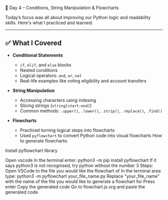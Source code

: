 📅 Day 4 – Conditions, String Manipulation & Flowcharts

Today’s focus was all about improving our Python logic and readability skills. Here's what I practiced and learned:

---

## ✅ What I Covered

- **Conditional Statements**

  - `if`, `elif`, and `else` blocks
  - Nested conditions
  - Logical operators: `and`, `or`, `not`
  - Real-life examples like voting eligibility and account transfers

- **String Manipulation**

  - Accessing characters using indexing
  - Slicing strings (`string[start:end]`)
  - Common methods: `.upper()`, `.lower()`, `.strip()`, `.replace()`, `.find()`

- **Flowcharts**
  - Practiced turning logical steps into flowcharts
  - Used `pyflowchart` to convert Python code into visual flowcharts
    How to generate flowcharts:

Install pyflowchart library

Open vscode
In the terminal enter:
python3 -m pip install pyflowchart
If it says python3 is not recognised, try python without the number 3
Steps:
Open VSCode to the file you would like the flowchart of
In the terminal area type:
python3 -m pyflowchart your_file_name.py
Replace "your_file_name" with the name of the file you would like to generate a flowchart for
Press enter
Copy the generated code
Go to flowchart.js.org and paste the generated code
